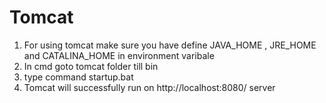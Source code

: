 # Tomcat
1. For using tomcat make sure you have define JAVA_HOME , JRE_HOME and CATALINA_HOME in environment varibale
2. In cmd goto tomcat folder till bin
3. type command startup.bat
4. Tomcat will successfully run on http://localhost:8080/  server